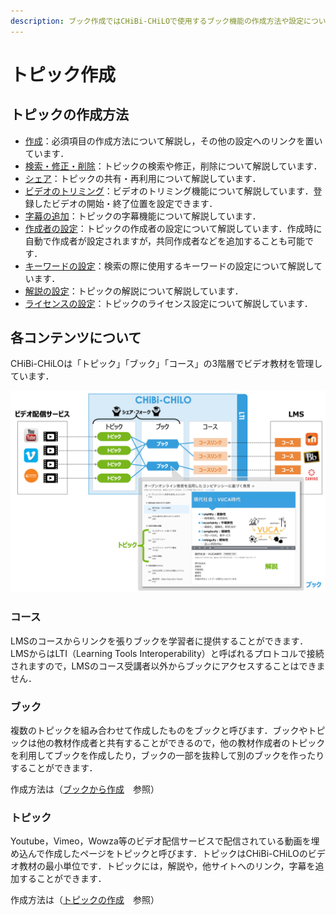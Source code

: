 ```yaml
---
description: ブック作成ではCHiBi-CHiLOで使用するブック機能の作成方法や設定について解説しています．
---
```


# トピック作成
## トピックの作成方法

* [作成](operation/topic/create.md)：必須項目の作成方法について解説し，その他の設定へのリンクを置いています．
* [検索・修正・削除](operation/topic/edit.md)：トピックの検索や修正，削除について解説しています．
* [シェア](operation/topic/share.md)：トピックの共有・再利用について解説しています．
* [ビデオのトリミング](operation/topic/trim.md)：ビデオのトリミング機能について解説しています．登録したビデオの開始・終了位置を設定できます．
* [字幕の追加](operation/topic/subtitles.md)：トピックの字幕機能について解説しています．
* [作成者の設定](operation/topic/author.md)：トピックの作成者の設定について解説しています．作成時に自動で作成者が設定されますが，共同作成者などを追加することも可能です．
* [キーワードの設定](operation/topic/keyword.md)：検索の際に使用するキーワードの設定について解説しています．
* [解説の設定](operation/topic/commentary.md)：トピックの解説について解説しています．
* [ライセンスの設定](operation/topic/license-settings.md)：トピックのライセンス設定について解説しています．

## 各コンテンツについて

CHiBi-CHiLOは「トピック」「ブック」「コース」の3階層でビデオ教材を管理しています．

![](<../../.gitbook/assets/image (411).png>)

### コース

LMSのコースからリンクを張りブックを学習者に提供することができます．LMSからはLTI（Learning Tools Interoperability）と呼ばれるプロトコルで接続されますので，LMSのコース受講者以外からブックにアクセスすることはできません．

### ブック

複数のトピックを組み合わせて作成したものをブックと呼びます．ブックやトピックは他の教材作成者と共有することができるので，他の教材作成者のトピックを利用してブックを作成したり，ブックの一部を抜粋して別のブックを作ったりすることができます．

作成方法は（[ブックから作成](book.md)　参照）

### トピック

Youtube，Vimeo，Wowza等のビデオ配信サービスで配信されている動画を埋め込んで作成したページをトピックと呼びます．トピックはCHiBi-CHiLOのビデオ教材の最小単位です．トピックには，解説や，他サイトへのリンク，字幕を追加することができます．

作成方法は（[トピックの作成](topic.md)　参照）